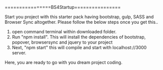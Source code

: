 ================BS4Startup================

Start you project with this starter pack having bootstrap, gulp, SASS and Browser Sync altogether. Please follow the below steps once you get this..

1) open command terminal within downloaded folder.
2) Run "npm install". This will install the dependencies of bootstrap, popover, browsersync and jquery to your project
3) Next, "npm start" this will compile and start with localhost://3000 server.

Here, you are ready to go with you dream project coding.
